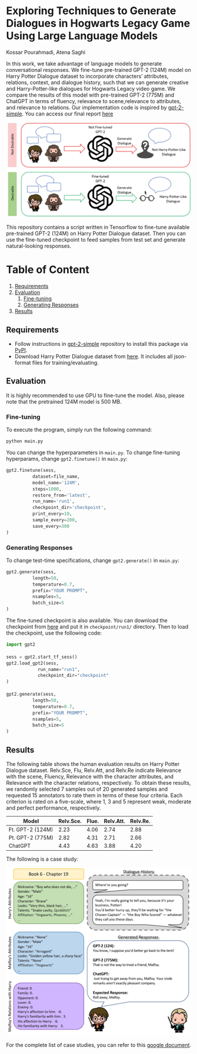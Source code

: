 # Exploring Techniques to Generate Dialogues in Hogwarts Legacy Game Using Large Language Models

Kossar Pourahmadi, Atena Saghi <br/>

In this work, we take advantage of language models to generate conversational responses. We fine-tune pre-trained GPT-2 (124M) model on Harry Potter Dialogue dataset to incorporate characters’ attributes, relations, context, and dialogue history, such that we can generate creative and Harry-Potter-like dialogues for Hogwarts Legacy video game. We compare the results of this model with pre-trained GPT-2 (775M) and ChatGPT in terms of fluency, relevance to scene,relevance to attributes, and relevance to relations. Our implementation code is inspired by [gpt-2-simple](https://github.com/minimaxir/gpt-2-simple). You can access our final report [here](report/ECS_289_ACM_SIGPLAN_Conf.pdf)

![teaser](images/Teaser.jpg)


This repository contains a script written in Tensorflow to fine-tune available pre-trained GPT-2 (124M) on Harry Potter Dialogue dataset. Then you can use the fine-tuned checkpoint to feed samples from test set and generate natural-looking responses.

# Table of Content

1. [Requirements](#Requirements)
2. [Evaluation](#Evaluation)
	1. [Fine-tuning](#ft)
	2. [Generating Responses](#inference)
3. [Results](#results)


## Requirements <a name="Requirements"></a>

* Follow instructions in [gpt-2-simple](https://github.com/minimaxir/gpt-2-simple#install) repository to install this package via [PyPI](https://pypi.org/project/gpt-2-simple/).
* Download Harry Potter Dialogue dataset from [here](https://github.com/nuochenpku/Harry-Potter-Dialogue-Dataset#all_data-download). It includes all json-format files for training/evaluating.


## Evaluation <a name="Evaluation"></a>

It is highly recommended to use GPU to fine-tune the model. Also, please note that the pretrained 124M model is 500 MB. 

### Fine-tuning <a name="ft"></a>

To execute the program, simply run the following command:

```bash
python main.py
```

You can change the hyperparameters in ```main.py```. To change fine-tuning hyperparams, change ```gpt2.finetune()``` in ```main.py```:

```python
gpt2.finetune(sess,
          dataset=file_name,
          model_name='124M',
          steps=1000,
          restore_from='latest',
          run_name='run1',
          checkpoint_dir='checkpoint',
          print_every=10,
          sample_every=200,
          save_every=300
)
```

### Generating Responses <a name="inference"></a>

To change test-time specifications, change ```gpt2.generate()``` in ```main.py```:

```python
gpt2.generate(sess,
          length=50,
          temperature=0.7,
          prefix="YOUR PROMPT",
          nsamples=5,
          batch_size=5
)
```

The fine-tuned checkpoint is also available. You can download the checkpoint from [here](https://drive.google.com/drive/folders/1c_JEb1W9XaUsaBxDvTvQFC40oRW3SP4E?usp=sharing) and put it in ```checkpoint/run1/``` directory. Then to load the checkpoint, use the following code:

```python
import gpt2

sess = gpt2.start_tf_sess()
gpt2.load_gpt2(sess,
            run_name="run1",
            checkpoint_dir="checkpoint"
)

gpt2.generate(sess,
          length=50,
          temperature=0.7,
          prefix="YOUR PROMPT",
          nsamples=5,
          batch_size=5
)
```

## Results <a name="results"></a>

The following table shows the human evaluation results on Harry Potter Dialogue dataset. Relv.Sce, Flu, Relv.Att, and Relv.Re indicate Relevance with the scene, Fluency, Relevance with the character attributes, and Relevance with the character relations, respectively. To obtain these results, we randomly selected 7 samples out of 20 generated samples and requested 15 annotators to rate them in terms of these four criteria. Each criterion is rated on a five-scale, where 1, 3 and 5 represent weak, moderate and perfect performance, respectively.

| Model | Relv.Sce. | Flue. |  Relv.Att. | Relv.Re. |
|--------|-------|------|-------|------|
|Ft. GPT-2 (124M) |2.23 | 4.06 | 2.74 | 2.88|
|Pt. GPT-2 (775M) | 2.82 | 4.31 | 2.71 | 2.66|
|ChatGPT          | 4.43 | 4.63 | 3.88 | 4.20|


The following is a case study:

![case_study](images/1-HPD_case_study.jpg)

For the complete list of case studies, you can refer to this [google document](https://docs.google.com/document/d/1nWe-xf7NY-RIbDkbbnYdhSC8n9F0cMzeIz8fDRwGcug/edit?usp=sharing).




